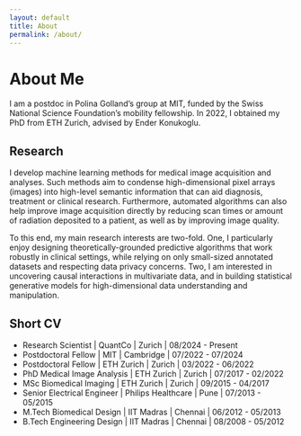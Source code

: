 ```yaml
---
layout: default
title: About
permalink: /about/
---
```


# About Me

I am a postdoc in Polina Golland’s group at MIT, funded by the Swiss National Science Foundation’s mobility fellowship. In 2022, I obtained my PhD from ETH Zurich, advised by Ender Konukoglu. 

## Research
I develop machine learning methods for medical image acquisition and analyses. Such methods aim to condense high-dimensional pixel arrays (images) into high-level semantic information that can aid diagnosis, treatment or clinical research. Furthermore, automated algorithms can also help improve image acquisition directly by reducing scan times or amount of radiation deposited to a patient, as well as by improving image quality.

To this end, my main research interests are two-fold. One, I particularly enjoy designing theoretically-grounded predictive algorithms that work robustly in clinical settings, while relying on only small-sized annotated datasets and respecting data privacy concerns. Two, I am interested in uncovering causal interactions in multivariate data, and in building statistical generative models for high-dimensional data understanding and manipulation.

## Short CV
- Research Scientist | QuantCo | Zurich | 08/2024 - Present
- Postdoctoral Fellow | MIT | Cambridge | 07/2022 - 07/2024
- Postdoctoral Fellow | ETH Zurich | Zurich | 03/2022 - 06/2022
- PhD Medical Image Analysis | ETH Zurich | Zurich | 07/2017 - 02/2022
- MSc Biomedical Imaging | ETH Zurich | Zurich | 09/2015 - 04/2017
- Senior Electrical Engineer | Philips Healthcare | Pune | 07/2013 - 05/2015
- M.Tech Biomedical Design | IIT Madras | Chennai | 06/2012 - 05/2013
- B.Tech Engineering Design | IIT Madras | Chennai | 08/2008 - 05/2012